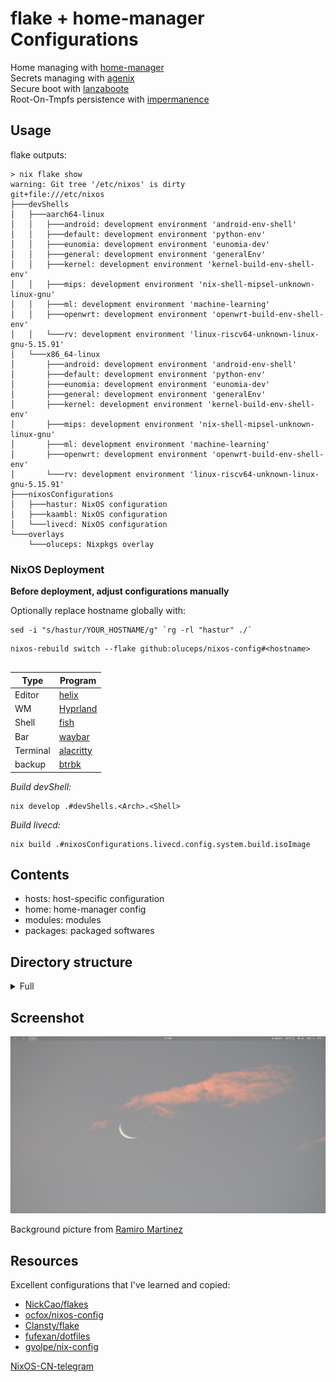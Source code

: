 # flake + home-manager Configurations

Home managing with [home-manager](https://github.com/nix-community/home-manager)  
Secrets managing with [agenix](https://github.com/ryantm/agenix)  
Secure boot with [lanzaboote](https://github.com/nix-community/lanzaboote)  
Root-On-Tmpfs persistence with [impermanence](https://github.com/nix-community/impermanence)  


## Usage
flake outputs:  

```console
> nix flake show
warning: Git tree '/etc/nixos' is dirty
git+file:///etc/nixos
├───devShells
│   ├───aarch64-linux
│   │   ├───android: development environment 'android-env-shell'
│   │   ├───default: development environment 'python-env'
│   │   ├───eunomia: development environment 'eunomia-dev'
│   │   ├───general: development environment 'generalEnv'
│   │   ├───kernel: development environment 'kernel-build-env-shell-env'
│   │   ├───mips: development environment 'nix-shell-mipsel-unknown-linux-gnu'
│   │   ├───ml: development environment 'machine-learning'
│   │   ├───openwrt: development environment 'openwrt-build-env-shell-env'
│   │   └───rv: development environment 'linux-riscv64-unknown-linux-gnu-5.15.91'
│   └───x86_64-linux
│       ├───android: development environment 'android-env-shell'
│       ├───default: development environment 'python-env'
│       ├───eunomia: development environment 'eunomia-dev'
│       ├───general: development environment 'generalEnv'
│       ├───kernel: development environment 'kernel-build-env-shell-env'
│       ├───mips: development environment 'nix-shell-mipsel-unknown-linux-gnu'
│       ├───ml: development environment 'machine-learning'
│       ├───openwrt: development environment 'openwrt-build-env-shell-env'
│       └───rv: development environment 'linux-riscv64-unknown-linux-gnu-5.15.91'
├───nixosConfigurations
│   ├───hastur: NixOS configuration
│   ├───kaambl: NixOS configuration
│   └───livecd: NixOS configuration
└───overlays
    └───oluceps: Nixpkgs overlay
```  

### NixOS Deployment

__Before deployment, adjust configurations manually__

Optionally replace hostname globally with:    
```console  
sed -i "s/hastur/YOUR_HOSTNAME/g" `rg -rl "hastur" ./`  
```


```console
nixos-rebuild switch --flake github:oluceps/nixos-config#<hostname>
  
```
|Type|Program|
|---|---|
|Editor|[helix](https://github.com/oluceps/nixos-config/tree/pub/home/programs/helix)|
|WM|[Hyprland](https://github.com/oluceps/nixos-config/tree/pub/home/programs/hyprland)|
|Shell|[fish](https://github.com/oluceps/nixos-config/tree/pub/home/programs/fish)|
|Bar|[waybar](https://github.com/oluceps/nixos-config/tree/pub/home/programs/waybar)|
|Terminal|[alacritty](https://github.com/oluceps/nixos-config/tree/pub/home/programs/alacritty)|
|backup|[btrbk](https://github.com/oluceps/nixos-config/tree/pub/modules/btrbk)|  

_Build devShell:_  
```console
nix develop .#devShells.<Arch>.<Shell>
```   

_Build livecd:_

```console
nix build .#nixosConfigurations.livecd.config.system.build.isoImage
```



## Contents
+ hosts: host-specific configuration  
+ home: home-manager config  
+ modules: modules  
+ packages: packaged softwares


## Directory structure  
<details>
<summary>Full</summary>

```console  
> exa --tree --level=2
.
├── boot.nix
├── flake.lock
├── flake.nix
├── home
│  ├── default.nix
│  ├── home.nix
│  └── programs
├── hosts
│  ├── default.nix
│  ├── hastur
│  ├── kaambl
│  ├── livecd
│  └── shares.nix
├── misc.nix
├── modules
│  ├── aria2
│  ├── blog
│  ├── btrbk
│  ├── clash-m
│  ├── default.nix
│  ├── foot
│  ├── hysteria
│  ├── hysteria-do
│  ├── naive
│  ├── polybar
│  ├── shadow-tls
│  ├── sing-box
│  ├── ss
│  └── tuic
├── overlay.nix
├── packages
│  ├── clash-m
│  ├── clash-p
│  ├── glowsans
│  ├── Graphite-cursors
│  ├── hysteria
│  ├── maple-font
│  ├── opensk-udev-rules
│  ├── plangothic
│  ├── RustPlayer
│  ├── san-francisco
│  ├── shadow-tls
│  ├── sing-box
│  ├── TDesktop-x64
│  └── v2ray-plugin
├── packages.nix
├── secrets
│  ├── hyst-do.age
│  ├── hyst.age
│  ├── naive.age
│  ├── secrets.nix
│  ├── sing.age
│  ├── ss.age
│  └── tuic.age
├── services.nix
├── shells.nix
├── sysvars.nix
└── users.nix
```  
</details>

## Screenshot  
![screenshot](./screenshots/shot_1.png)
 
Background picture from [Ramiro Martinez](https://unsplash.com/@ramiro250)  

## Resources  
Excellent configurations that I've learned and copied:  
+ [NickCao/flakes](https://github.com/NickCao/flakes)  
+ [ocfox/nixos-config](https://github.com/ocfox/nixos-config)  
+ [Clansty/flake](https://github.com/Clansty/flake)  
+ [fufexan/dotfiles](https://github.com/fufexan/dotfiles)  
+ [gvolpe/nix-config](https://github.com/gvolpe/nix-config)

[NixOS-CN-telegram](https://github.com/nixos-cn/NixOS-CN-telegram)


